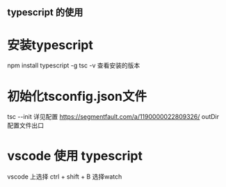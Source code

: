 ## typescript 的使用

# 安装typescript
npm install typescript -g
tsc -v 查看安装的版本

# 初始化tsconfig.json文件
tsc --init 
详见配置 https://segmentfault.com/a/1190000022809326/
outDir 配置文件出口

# vscode 使用 typescript
vscode 上选择 ctrl + shift + B
选择watch
